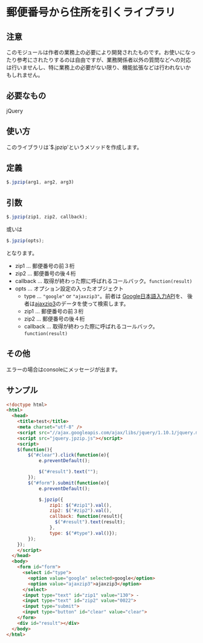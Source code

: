 # 郵便番号から住所を引くライブラリ

## 注意

このモジュールは作者の業務上の必要により開発されたものです。お使いになっ
たり参考にされたりするのは自由ですが、業務関係者以外の質問などへの対応
は行いませんし、特に業務上の必要がない限り、機能拡張などは行われないか
もしれません。

## 必要なもの

jQuery

## 使い方

このライブラリは`$.jpzip'というメソッドを作成します。

## 定義

```javascript
$.jpzip(arg1, arg2, arg3)
```

## 引数

```javascript
$.jpzip(zip1, zip2, callback);
```

或いは

```javascript
$.jpzip(opts);
```

となります。

- zip1 … 郵便番号の前３桁
- zip2 … 郵便番号の後４桁
- callback … 取得が終わった際に呼ばれるコールバック。`function(result)`
- opts … オプション設定の入ったオブジェクト
  - type … `"google"` or `"ajaxzip3"`。前者は
  [Google日本語入力API](http://www.google.co.jp/ime/cgiapi.html)を、
  後者は[ajaxzip3](https://code.google.com/p/ajaxzip3/)のデータを使って検索します。
  - zip1 … 郵便番号の前３桁
  - zip2 … 郵便番号の後４桁
  - callback … 取得が終わった際に呼ばれるコールバック。`function(result)`

## その他

エラーの場合はconsoleにメッセージが出ます。

## サンプル

```html
<!doctype html>
<html>
  <head>
    <title>test</title>
    <meta charset="utf-8" />
    <script src="//ajax.googleapis.com/ajax/libs/jquery/1.10.1/jquery.min.js"></script>
    <script src="jquery.jpzip.js"></script>
    <script>
    $(function(){
        $("#clear").click(function(e){
            e.preventDefault();

            $("#result").text("");
        });
        $("#form").submit(function(e){
            e.preventDefault();

            $.jpzip({
                zip1: $("#zip1").val(),
                zip2: $("#zip2").val(), 
                callback: function(result){
                  $("#result").text(result);
                }, 
                type: $("#type").val()});
        });
    });
    </script>
  </head>
  <body>
    <form id="form">
      <select id="type">
        <option value="google" selected>google</option>
        <option value="ajaxzip3">ajaxzip3</option>
      </select>
      <input type="text" id="zip1" value="130"> - 
      <input type="text" id="zip2" value="0022">
      <input type="submit">
      <input type="button" id="clear" value="clear">
    </form>
    <div id="result"></div>
  </body>
</html>
```
